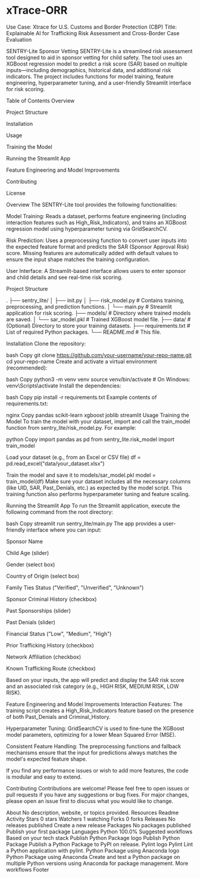 # xTrace-ORR
 Use Case: Xtrace for U.S. Customs and Border Protection (CBP) Title: Explainable AI for Trafficking Risk Assessment and Cross-Border Case Evaluation


 SENTRY-Lite Sponsor Vetting SENTRY-Lite is a streamlined risk assessment tool designed to aid in sponsor vetting for child safety. The tool uses an XGBoost regression model to predict a risk score (SAR) based on multiple inputs—including demographics, historical data, and additional risk indicators. The project includes functions for model training, feature engineering, hyperparameter tuning, and a user-friendly Streamlit interface for risk scoring.

Table of Contents Overview

Project Structure

Installation

Usage

Training the Model

Running the Streamlit App

Feature Engineering and Model Improvements

Contributing

License

Overview The SENTRY-Lite tool provides the following functionalities:

Model Training: Reads a dataset, performs feature engineering (including interaction features such as High_Risk_Indicators), and trains an XGBoost regression model using hyperparameter tuning via GridSearchCV.

Risk Prediction: Uses a preprocessing function to convert user inputs into the expected feature format and predicts the SAR (Sponsor Approval Risk) score. Missing features are automatically added with default values to ensure the input shape matches the training configuration.

User Interface: A Streamlit-based interface allows users to enter sponsor and child details and see real-time risk scoring.

Project Structure

. ├── sentry_lite/ │ ├── init.py │ ├── risk_model.py # Contains training, preprocessing, and prediction functions. │ └── main.py # Streamlit application for risk scoring. ├── models/ # Directory where trained models are saved. │ └── sar_model.pkl # Trained XGBoost model file. ├── data/ # (Optional) Directory to store your training datasets. ├── requirements.txt # List of required Python packages. └── README.md # This file.

Installation Clone the repository:

bash Copy git clone https://github.com/your-username/your-repo-name.git cd your-repo-name Create and activate a virtual environment (recommended):

bash Copy python3 -m venv venv source venv/bin/activate # On Windows: venv\Scripts\activate Install the dependencies:

bash Copy pip install -r requirements.txt Example contents of requirements.txt:

nginx Copy pandas scikit-learn xgboost joblib streamlit Usage Training the Model To train the model with your dataset, import and call the train_model function from sentry_lite/risk_model.py. For example:

python Copy import pandas as pd from sentry_lite.risk_model import train_model

Load your dataset (e.g., from an Excel or CSV file)
df = pd.read_excel("data/your_dataset.xlsx")

Train the model and save it to models/sar_model.pkl
model = train_model(df) Make sure your dataset includes all the necessary columns (like UID, SAR, Past_Denials, etc.) as expected by the model script. This training function also performs hyperparameter tuning and feature scaling.

Running the Streamlit App To run the Streamlit application, execute the following command from the root directory:

bash Copy streamlit run sentry_lite/main.py The app provides a user-friendly interface where you can input:

Sponsor Name

Child Age (slider)

Gender (select box)

Country of Origin (select box)

Family Ties Status ("Verified", "Unverified", "Unknown")

Sponsor Criminal History (checkbox)

Past Sponsorships (slider)

Past Denials (slider)

Financial Status ("Low", "Medium", "High")

Prior Trafficking History (checkbox)

Network Affiliation (checkbox)

Known Trafficking Route (checkbox)

Based on your inputs, the app will predict and display the SAR risk score and an associated risk category (e.g., HIGH RISK, MEDIUM RISK, LOW RISK).

Feature Engineering and Model Improvements Interaction Features: The training script creates a High_Risk_Indicators feature based on the presence of both Past_Denials and Criminal_History.

Hyperparameter Tuning: GridSearchCV is used to fine-tune the XGBoost model parameters, optimizing for a lower Mean Squared Error (MSE).

Consistent Feature Handling: The preprocessing functions and fallback mechanisms ensure that the input for predictions always matches the model's expected feature shape.

If you find any performance issues or wish to add more features, the code is modular and easy to extend.

Contributing Contributions are welcome! Please feel free to open issues or pull requests if you have any suggestions or bug fixes. For major changes, please open an issue first to discuss what you would like to change.

About
No description, website, or topics provided.
Resources
 Readme
 Activity
Stars
 0 stars
Watchers
 1 watching
Forks
 0 forks
Releases
No releases published
Create a new release
Packages
No packages published
Publish your first package
Languages
Python
100.0%
Suggested workflows
Based on your tech stack
Publish Python Package logo
Publish Python Package
Publish a Python Package to PyPI on release.
Pylint logo
Pylint
Lint a Python application with pylint.
Python Package using Anaconda logo
Python Package using Anaconda
Create and test a Python package on multiple Python versions using Anaconda for package management.
More workflows
Footer
